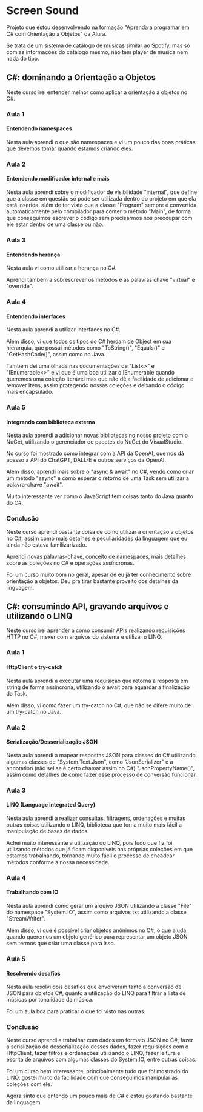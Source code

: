 # Screen Sound

Projeto que estou desenvolvendo na formação "Aprenda a programar em C# com Orientação a Objetos" da Alura.

Se trata de um sistema de catálogo de músicas similar ao Spotify, mas só com as informações do catálogo mesmo, não tem player de música nem nada do tipo.

## C#: dominando a Orientação a Objetos

Neste curso irei entender melhor como aplicar a orientação a objetos no C#.

### Aula 1

#### Entendendo namespaces

Nesta aula aprendi o que são namespaces e vi um pouco das boas práticas que devemos tomar quando estamos criando eles.

### Aula 2

#### Entendendo modificador internal e mais

Nesta aula aprendi sobre o modificador de visibilidade "internal", que define que a classe em questão só pode ser utilizada dentro do projeto em que ela está inserida, além de ter visto que a classe "Program" sempre é convertida automaticamente pelo compilador para conter o método "Main", de forma que conseguimos escrever o código sem precisarmos nos preocupar com ele estar dentro de uma classe ou não.

### Aula 3

#### Entendendo herança

Nesta aula vi como utilizar a herança no C#.

Aprendi também a sobrescrever os métodos e as palavras chave "virtual" e "override".

### Aula 4

#### Entendendo interfaces

Nesta aula aprendi a utilizar interfaces no C#.

Além disso, vi que todos os tipos do C# herdam de Object em sua hierarquia, que possui métodos como "ToString()", "Equals()" e "GetHashCode()", assim como no Java.

Também dei uma olhada nas documentações de "List<>" e "IEnumerable<>" e vi que é uma boa utilizar o IEnumerable quando queremos uma coleção iterável mas que não dê a facilidade de adicionar e remover itens, assim protegendo nossas coleções e deixando o código mais encapsulado.

### Aula 5

#### Integrando com biblioteca externa

Nesta aula aprendi a adicionar novas bibliotecas no nosso projeto com o NuGet, utilizando o gerenciador de pacotes do NuGet do VisualStudio.

No curso foi mostrado como integrar com a API da OpenAI, que nos dá acesso à API do ChatGPT, DALL-E e outros serviços da OpenAI.

Além disso, aprendi mais sobre o "async & await" no C#, vendo como criar um método "async" e como esperar o retorno de uma Task sem utilizar a palavra-chave "await".

Muito interessante ver como o JavaScript tem coisas tanto do Java quanto do C#.

### Conclusão

Neste curso aprendi bastante coisa de como utilizar a orientação a objetos no C#, assim como mais detalhes e peculiaridades da linguagem que eu ainda não estava familizarizado.

Aprendi novas palavras-chave, conceito de namespaces, mais detalhes sobre as coleções no C# e operações assíncronas.

Foi um curso muito bom no geral, apesar de eu já ter conhecimento sobre orientação a objetos. Deu pra tirar bastante proveito dos detalhes da linguagem.

## C#: consumindo API, gravando arquivos e utilizando o LINQ

Neste curso irei aprender a como consumir APIs realizando requisições HTTP no C#, mexer com arquivos do sistema e utilizar o LINQ.

### Aula 1

#### HttpClient e try-catch

Nesta aula aprendi a executar uma requisição que retorna a resposta em string de forma assíncrona, utilizando o await para aguardar a finalização da Task.

Além disso, vi como fazer um try-catch no C#, que não se difere muito de um try-catch no Java.

### Aula 2

#### Serialização/Desserialização JSON

Nesta aula aprendi a mapear respostas JSON para classes do C# utilizando algumas classes de "System.Text.Json", como "JsonSerializer" e a annotation (não sei se é certo chamar assim no C#) "JsonPropertyName()", assim como detalhes de como fazer esse processo de conversão funcionar.

### Aula 3

#### LINQ (Language Integrated Query)

Nesta aula aprendi a realizar consultas, filtragens, ordenações e muitas outras coisas utilizando o LINQ, biblioteca que torna muito mais fácil a manipulação de bases de dados.

Achei muito interessante a utilização do LINQ, pois tudo que fiz foi utilizando métodos que já ficam disponíveis nas próprias coleções em que estamos trabalhando, tornando muito fácil o processo de encadear métodos conforme a nossa necessidade.

### Aula 4

#### Trabalhando com IO

Nesta aula aprendi como gerar um arquivo JSON utilizando a classe "File" do namespace "System.IO", assim como arquivos txt utilizando a classe "StreamWriter".

Além disso, vi que é possível criar objetos anônimos no C#, o que ajuda quando queremos um objeto genérico para representar um objeto JSON sem termos que criar uma classe para isso.

### Aula 5

#### Resolvendo desafios

Nesta aula resolvi dois desafios que envolveram tanto a conversão de JSON para objetos C#, quanto a utilização do LINQ para filtrar a lista de músicas por tonalidade da música.

Foi um aula boa para praticar o que foi visto nas outras.

### Conclusão

Neste curso aprendi a trabalhar com dados em formato JSON no C#, fazer a serialização de desserialização desses dados, fazer requisições com o HttpClient, fazer filtros e ordenações utilizando o LINQ, fazer leitura e escrita de arquivos com algumas classes do System.IO, entre outras coisas.

Foi um curso bem interessante, principalmente tudo que foi mostrado do LINQ, gostei muito da facilidade com que conseguimos manipular as coleções com ele.

Agora sinto que entendo um pouco mais de C# e estou gostando bastante da linguagem.
